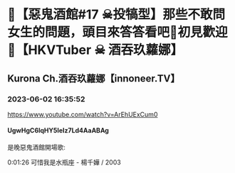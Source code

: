 # 💜【惡鬼酒館#17 ☠投犒型】那些不敢問女生的問題，頭目來答答看吧🖤初見歡迎💜【HKVTuber ☠ 酒吞玖蘿娜】

## Kurona Ch.酒吞玖蘿娜【innoneer.TV】

### 2023-06-02 16:35:52

https://www.youtube.com/watch?v=ArEhUExCum0

#### UgwHgC6lqHY5IeIz7Ld4AaABAg

是晚惡鬼酒館開場歌:

0:01:26 可惜我是水瓶座 - 楊千嬅 / 2003


